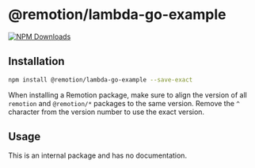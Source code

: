 # @remotion/lambda-go-example
 
[![NPM Downloads](https://img.shields.io/npm/dm/@remotion/lambda-go-example.svg?style=flat&color=black&label=Downloads)](https://npmcharts.com/compare/@remotion/lambda-go-example?minimal=true)
 
## Installation
 
```bash
npm install @remotion/lambda-go-example --save-exact
```
 
When installing a Remotion package, make sure to align the version of all `remotion` and `@remotion/*` packages to the same version.
Remove the `^` character from the version number to use the exact version.
 
## Usage
 
This is an internal package and has no documentation.
